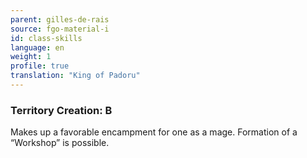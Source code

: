 ```yaml
---
parent: gilles-de-rais
source: fgo-material-i
id: class-skills
language: en
weight: 1
profile: true
translation: "King of Padoru"
---
```


### Territory Creation: B

Makes up a favorable encampment for one as a mage.
Formation of a “Workshop” is possible.
